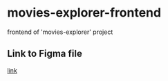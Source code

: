 # movies-explorer-frontend
frontend of 'movies-explorer' project

## Link to Figma file
 [link](https://drive.google.com/drive/folders/1xxTePXM1g01hYmV8qS0lR1PtyG-OBsrU?usp=sharing)
